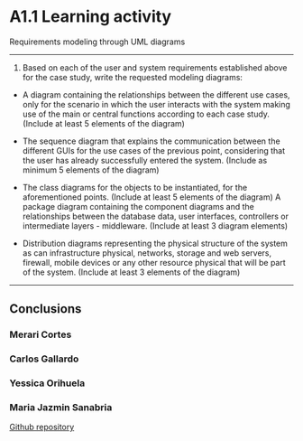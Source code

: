 # A1.1 Learning activity
Requirements modeling through UML diagrams

----
1. Based on each of the user and system requirements established above for the
case study, write the requested modeling diagrams:



- A diagram containing the relationships between the different use cases, only for the scenario in which
the user interacts with the system making use of the main or central functions according to each case study. (Include at least 5 elements of the diagram)



- The sequence diagram that explains the communication between the different GUIs for the use cases of the previous point, considering that the user has already successfully entered the system. (Include as minimum 5 elements of the diagram)



- The class diagrams for the objects to be instantiated, for the aforementioned points.
(Include at least 5 elements of the diagram)
A package diagram containing the component diagrams and the relationships between the database data, user interfaces, controllers or intermediate layers - middleware. (Include at least 3
diagram elements)



- Distribution diagrams representing the physical structure of the system as can infrastructure
physical, networks, storage and web servers, firewall, mobile devices or any other resource
physical that will be part of the system. (Include at least 3 elements of the diagram)



---
## Conclusions 
### **Merari Cortes**

### **Carlos Gallardo**

### **Yessica Orihuela**

### **Maria Jazmin Sanabria**

[Github repository]()